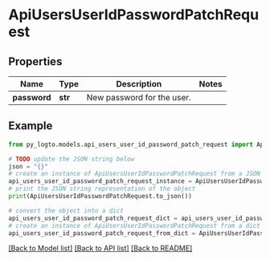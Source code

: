 # ApiUsersUserIdPasswordPatchRequest


## Properties

Name | Type | Description | Notes
------------ | ------------- | ------------- | -------------
**password** | **str** | New password for the user. | 

## Example

```python
from py_logto.models.api_users_user_id_password_patch_request import ApiUsersUserIdPasswordPatchRequest

# TODO update the JSON string below
json = "{}"
# create an instance of ApiUsersUserIdPasswordPatchRequest from a JSON string
api_users_user_id_password_patch_request_instance = ApiUsersUserIdPasswordPatchRequest.from_json(json)
# print the JSON string representation of the object
print(ApiUsersUserIdPasswordPatchRequest.to_json())

# convert the object into a dict
api_users_user_id_password_patch_request_dict = api_users_user_id_password_patch_request_instance.to_dict()
# create an instance of ApiUsersUserIdPasswordPatchRequest from a dict
api_users_user_id_password_patch_request_from_dict = ApiUsersUserIdPasswordPatchRequest.from_dict(api_users_user_id_password_patch_request_dict)
```
[[Back to Model list]](../README.md#documentation-for-models) [[Back to API list]](../README.md#documentation-for-api-endpoints) [[Back to README]](../README.md)


